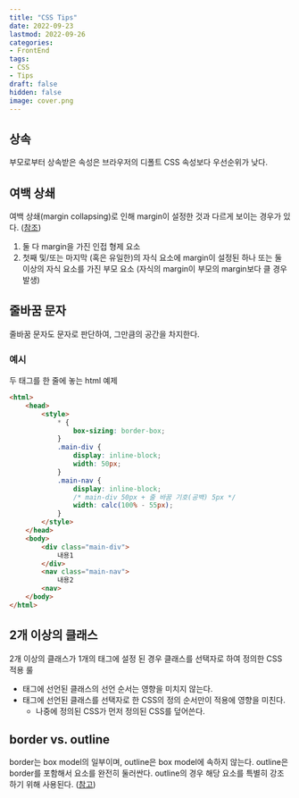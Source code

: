 ```yaml
---
title: "CSS Tips"
date: 2022-09-23
lastmod: 2022-09-26
categories:
- FrontEnd
tags:
- CSS
- Tips
draft: false
hidden: false
image: cover.png
---
```


## 상속

부모로부터 상속받은 속성은 브라우저의 디폴트 CSS 속성보다 우선순위가 낮다.

## 여백 상쇄

여백 상쇄(margin collapsing)로 인해 margin이 설정한 것과 다르게 보이는 경우가 있다. ([참조](https://developer.mozilla.org/ko/docs/Web/CSS/CSS_Box_Model/Mastering_margin_collapsing))
    
1. 둘 다 margin을 가진 인접 형제 요소
2. 첫째 및/또는 마지막 (혹은 유일한)의 자식 요소에 margin이 설정된 하나 또는 둘 이상의 자식 요소를 가진 부모 요소 (자식의 margin이 부모의 margin보다 클 경우 발생)

## 줄바꿈 문자

줄바꿈 문자도 문자로 판단하여, 그만큼의 공간을 차지한다.

### 예시

두 태그를 한 줄에 놓는 html 예제

```html
<html>
    <head>
        <style>
            * {
                box-sizing: border-box;
            }
            .main-div {
                display: inline-block;
                width: 50px;
            }
            .main-nav {
                display: inline-block;
                /* main-div 50px + 줄 바꿈 기호(공백) 5px */
                width: calc(100% - 55px);
            }
        </style>
    </head>
    <body>
        <div class="main-div">
            내용1
        </div>
        <nav class="main-nav">
            내용2
        <nav>
    </body>
</html>
```

## 2개 이상의 클래스

2개 이상의 클래스가 1개의 태그에 설정 된 경우 클래스를 선택자로 하여 정의한 CSS 적용 룰

- 태그에 선언된 클래스의 선언 순서는 영향을 미치지 않는다.
- 태그에 선언된 클래스를 선택자로 한 CSS의 정의 순서만이 적용에 영향을 미친다.
    - 나중에 정의된 CSS가 먼저 정의된 CSS를 덮어쓴다.

## border vs. outline

border는 box model의 일부이며, outline은 box model에 속하지 않는다. outline은 border를 포함해서 요소를 완전히 둘러싼다. outline의 경우 해당 요소를 특별히 강조하기 위해 사용된다. ([참고](https://cssdeck.com/blog/css-tips-outline-vs-border/))